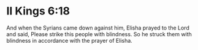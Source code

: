 # II Kings 6:18

And when the Syrians came down against him, Elisha prayed to the Lord and said, Please strike this people with blindness. So he struck them with blindness in accordance with the prayer of Elisha.
